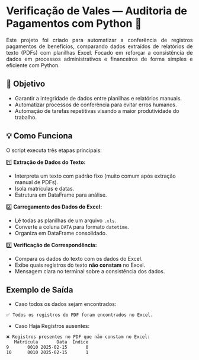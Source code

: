# Verificação de Vales — Auditoria de Pagamentos com Python 🧾

<p align="justify">
Este projeto foi criado para automatizar a conferência de registros pagamentos de benefícios, comparando dados extraídos de relatórios de texto (PDFs) com planilhas Excel. Focado em reforçar a consistência de dados em processos administrativos e financeiros de forma simples e eficiente com Python.
</p>

## 🎯 Objetivo
- Garantir a integridade de dados entre planilhas e relatórios manuais.
- Automatizar processos de conferência para evitar erros humanos.
- Automação de tarefas repetitivas visando a maior produtividade do trabalho.


## 💡 Como Funciona

O script executa três etapas principais:

1️⃣ **Extração de Dados do Texto:**  
- Interpreta um texto com padrão fixo (muito comum após extração manual de PDFs).
- Isola matrículas e datas.
- Estrutura em DataFrame para análise.

2️⃣ **Carregamento dos Dados do Excel:**  
- Lê todas as planilhas de um arquivo `.xls`.
- Converte a coluna `DATA` para formato `datetime`.
- Organiza em DataFrame consolidado.

3️⃣ **Verificação de Correspondência:**  
- Compara os dados do texto com os dados do Excel.
- Exibe quais registros do texto **não constam** no Excel.
- Mensagem clara no terminal sobre a consistência dos dados.

## Exemplo de Saída
- Caso todos os dados sejam encontrados:
``` 
✅ Todos os registros do PDF foram encontrados no Excel.
``` 
- Caso Haja Registros ausentes:
``` 
❌ Registros presentes no PDF que não constam no Excel:
   Matrícula       Data  Índice
9       0010 2025-02-15       0
10      0010 2025-02-15       1

```
